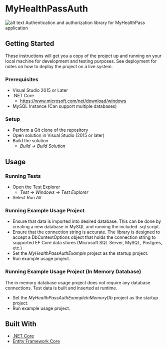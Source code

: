 # MyHealthPassAuth
![alt text](https://lh3.googleusercontent.com/LDXhzmtloQFfJR9MGLG7nNcvh-SOulqZdAXT2rpSMo9Urk5dl6qLnX1vQrQfy94NVbI8jXTT5xa0HdbpdmOg=w1920-h949)
Authentication and authorization library for MyHealthPass application

## Getting Started

These instructions will get you a copy of the project up and running on your local machine for development and testing purposes. See deployment for notes on how to deploy the project on a live system.

### Prerequisites

 * Visual Studio 2015 or Later 
 * .NET Core 
   - https://www.microsoft.com/net/download/windows
 * MySQL Instance (Can support multiple databases) 

 
### Setup

* Perform a Git clone of the repository 
* Open solution in Visual Studio (2015 or later) 
* Build the solution 
  - _Build → Build Solution_ 
  

## Usage

### Running Tests
* Open the Test Explorer 
  - _Test → Windows → Test Explorer_ 
* Select _Run All_

### Running Example Usage Project 

* Ensure that data is imported into desired database. This can be done by creating a new database in MySQL and running the included .sql script. 
* Ensure that the connection string is accurate. The library is designed to accept a DbContextOptions object that holds the connection string to supported EF Core data stores (Microsoft SQL Server, MySQL, Postgres, etc.) 
* Set the _MyHealthPassAuthExample_ project as the startup project. 
* Run example usage project. 


### Running Example Usage Project (In Memory Database) 

The in memory database usage project does not require any database connections. 
Test data is built and inserted at runtime. 
 
* Set the _MyHealthPassAuthExampleInMemoryDb_ project as the startup project. 
* Run example usage project. 
 

## Built With

* [.NET Core](https://www.microsoft.com/net/download/windows)   
* [Entity Framework Core](https://docs.microsoft.com/en-us/ef/core/)
 
